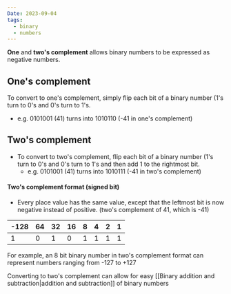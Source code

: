 ```yaml
---
Date: 2023-09-04
tags:
  - binary
  - numbers
---
```

**One** and **two's complement** allows binary numbers to be expressed as negative numbers.

## One's complement

To convert to one's complement, simply flip each bit of a binary number (1's turn to 0's and 0's turn to 1's.
- e.g. 0101001 (41) turns into 1010110 (-41 in one's complement) 
## Two's complement

- To convert to two's complement, flip each bit of a binary number (1's turn to 0's and 0's turn to 1's and then add 1 to the rightmost bit.
	- e.g. 0101001 (41) turns into 1010111 (-41 in two's complement) 

#### Two's complement format (signed bit)

- Every place value has the same value, except that the leftmost bit is now negative instead of positive. (two's complement of 41, which is -41)

|-128|64 |32 |16 |8  |4  |2  |1  |
|-|-|-|-|-|-|-|-|
|1|0|1|0|1|1|1|1| 

For example, an 8 bit binary number in two's complement format can represent numbers ranging from -127 to +127

Converting to two's complement can allow for easy [[Binary addition and subtraction|addition and subtraction]] of binary numbers



